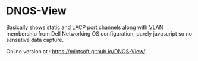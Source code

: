# DNOS-View

Basically shows static and LACP port channels along with VLAN membership from Dell Networking OS configuration; purely javascript so no sensative data capture.

Online version at : https://mintsoft.github.io/DNOS-View/
